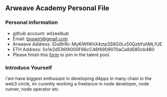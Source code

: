 ## Arweave Academy Personal File

### Personal information

- github account: wilzeelbub
- Email: bnswirt@gmail.com
- Arweave Address: iDul9rRc-MyKlWflKhX4ztp3S8G0Lv50QzbYuhMLfUE
- ETH Address: 0x1e2d536fA000F66cC46f6909070aCa8d58Dcb4B0 
- Please finish this [form](https://docs.google.com/forms/d/e/1FAIpQLSfWA5fIIcBgmRppm3jNz5vmf9Mai_QMVil-2pO4r7YKn_Zhtw/viewform?usp=sf_link) to join in the talent pool.

### Introduce Yourself
 i'am have biggest enthusiast in developing dApps in many chain in the web3 circle, im curently working a freelance in node developer, node runner, node operator etc
